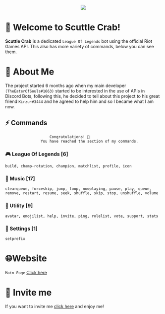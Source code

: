 <p align="center">
  <img src="https://i.imgur.com/xehA0ck.png" />
</p>

# 👋 Welcome to Scuttle Crab!

**Scuttle Crab** is a dedicated `League Of Legends` bot using the official Riot Games API.
This also has more variety of commands, below you can see them.

# 🔰 About Me

The project started 6 months ago when my main developer `(TheEaterOfSouls#1663)` started to be interested in the use of APIs in Discord Bots, following this, he decided to tell about this project to his great friend `Kirzu~#3444` and he agreed to help him and so I became what I am now.

## ⚡ Commands

    					Congratulations! 🥳
    		        You have reached the section of my commands.

### 🎮 League Of Legends [6]

```
build, champ-rotation, champion, matchlist, profile, icon
```

### 🎵 Music [17]

```
clearqueue, forceskip, jump, loop, nowplaying, pause, play, queue, remove, restart, resume, seek, shuffle, skip, stop, unshuffle, volume
```

### 🎃 Utility [9]

```
avatar, emojilist, help, invite, ping, rolelist, vote, support, stats
```

### 🔧 Settings [1]

```
setprefix
```

# 🌐Website

`Main Page` [Click here](https://scuttlecrab.ml/)

# 💜 Invite me

If you want to invite me [click here](https://discord.com/api/oauth2/authorize?client_id=855554329897336852&permissions=277330906608&scope=bot%20applications.commands) and enjoy me!
